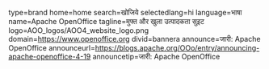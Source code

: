 type=brand
home=home
search=खोजिये
selectedlang=hi
language=भाषा
name=Apache OpenOffice
tagline=मुफ्त और खुला उत्पादकता सुइट
logo=AOO_logos/AOO4_website_logo.png
domain=https://www.openoffice.org
divid=bannera
announce=जारी: Apache OpenOffice
announceurl=https://blogs.apache.org/OOo/entry/announcing-apache-openoffice-4-19
announcetip=जारी: Apache OpenOffice
~~~~~~
